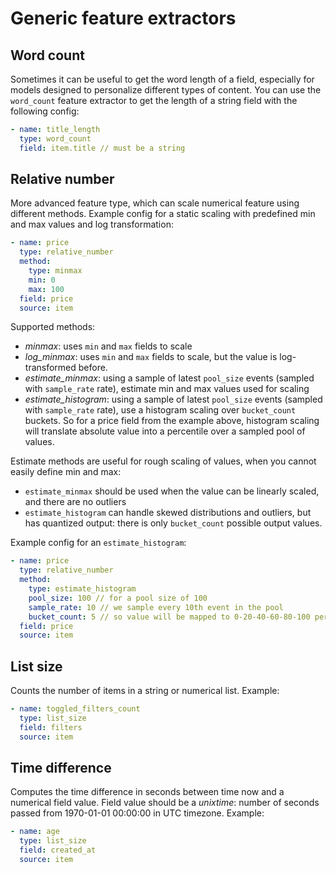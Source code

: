 # Generic feature extractors

## Word count

Sometimes it can be useful to get the word length of a field, especially for models designed to personalize different types of content.
You can use the `word_count` feature extractor to get the length of a string field with the following config:

```yaml
- name: title_length
  type: word_count
  field: item.title // must be a string
```

## Relative number
More advanced feature type, which can scale numerical feature using different methods. Example config for a static scaling with 
predefined min and max values and log transformation:
```yaml
- name: price
  type: relative_number
  method:
    type: minmax
    min: 0
    max: 100   
  field: price
  source: item
```

Supported methods:
* *minmax*: uses `min` and `max` fields to scale
* *log_minmax*: uses `min` and `max` fields to scale, but the value is log-transformed before.
* *estimate_minmax*: using a sample of latest `pool_size` events (sampled with `sample_rate` rate), estimate 
min and max values used for scaling
* *estimate_histogram*: using a sample of latest `pool_size` events (sampled with `sample_rate` rate), use a histogram scaling
over `bucket_count` buckets. So for a price field from the example above, histogram scaling will translate absolute value
into a percentile over a sampled pool of values.

Estimate methods are useful for rough scaling of values, when you cannot easily define min and max:
* `estimate_minmax` should be used when the value can be linearly scaled, and there are no outliers
* `estimate_histogram` can handle skewed distributions and outliers, but has quantized output: there is only `bucket_count`
possible output values.

Example config for an `estimate_histogram`:
```yaml
- name: price
  type: relative_number
  method:
    type: estimate_histogram
    pool_size: 100 // for a pool size of 100
    sample_rate: 10 // we sample every 10th event in the pool 
    bucket_count: 5 // so value will be mapped to 0-20-40-60-80-100 percentiles
  field: price
  source: item
```

## List size

Counts the number of items in a string or numerical list. Example:
```yaml
- name: toggled_filters_count
  type: list_size
  field: filters
  source: item
```

## Time difference

Computes the time difference in seconds between time now and a numerical field value. 
Field value should be a *unixtime*: number of seconds passed from 1970-01-01 00:00:00 in UTC timezone. 
Example:
```yaml
- name: age
  type: list_size
  field: created_at
  source: item
```
